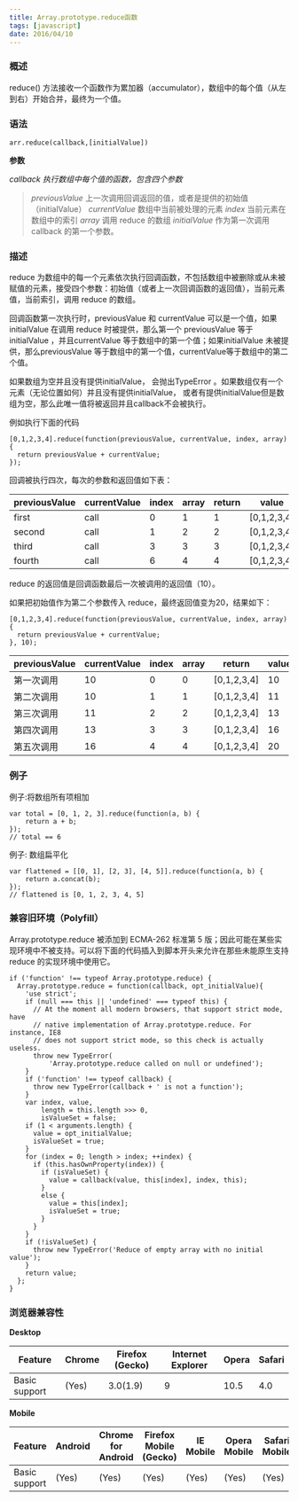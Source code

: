 ```yaml
---
title: Array.prototype.reduce函数
tags: [javascript]
date: 2016/04/10
---
```


### 概述

reduce() 方法接收一个函数作为累加器（accumulator），数组中的每个值（从左到右）开始合并，最终为一个值。

### 语法

`arr.reduce(callback,[initialValue])`

**参数**

*callback 执行数组中每个值的函数，包含四个参数*

> *previousValue*
> 上一次调用回调返回的值，或者是提供的初始值（initialValue）
> *currentValue*
> 数组中当前被处理的元素
> *index*
> 当前元素在数组中的索引
> *array*
> 调用 reduce 的数组
> *initialValue*
> 作为第一次调用 callback 的第一个参数。

### 描述

reduce 为数组中的每一个元素依次执行回调函数，不包括数组中被删除或从未被赋值的元素，接受四个参数：初始值（或者上一次回调函数的返回值），当前元素值，当前索引，调用 reduce 的数组。

回调函数第一次执行时，previousValue 和 currentValue 可以是一个值，如果 initialValue 在调用 reduce 时被提供，那么第一个 previousValue 等于 initialValue ，并且currentValue 等于数组中的第一个值；如果initialValue 未被提供，那么previousValue 等于数组中的第一个值，currentValue等于数组中的第二个值。

如果数组为空并且没有提供initialValue， 会抛出TypeError 。如果数组仅有一个元素（无论位置如何）并且没有提供initialValue， 或者有提供initialValue但是数组为空，那么此唯一值将被返回并且callback不会被执行。

例如执行下面的代码

```
[0,1,2,3,4].reduce(function(previousValue, currentValue, index, array){
  return previousValue + currentValue;
});
```

回调被执行四次，每次的参数和返回值如下表：

| previousValue | currentValue | index | array | return | value       |
| ------------- | ------------ | ----- | ----- | ------ | ----------- |
| first         | call         | 0     | 1     | 1      | [0,1,2,3,4] |
| second        | call         | 1     | 2     | 2      | [0,1,2,3,4] |
| third         | call         | 3     | 3     | 3      | [0,1,2,3,4] |
| fourth        | call         | 6     | 4     | 4      | [0,1,2,3,4] |

reduce 的返回值是回调函数最后一次被调用的返回值（10）。

如果把初始值作为第二个参数传入 reduce，最终返回值变为20，结果如下：

```
[0,1,2,3,4].reduce(function(previousValue, currentValue, index, array){
  return previousValue + currentValue;
}, 10);
```

| previousValue | currentValue | index | array | return      | value |
| ------------- | ------------ | ----- | ----- | ----------- | ----- |
| 第一次调用         | 10           | 0     | 0     | [0,1,2,3,4] | 10    |
| 第二次调用         | 10           | 1     | 1     | [0,1,2,3,4] | 11    |
| 第三次调用         | 11           | 2     | 2     | [0,1,2,3,4] | 13    |
| 第四次调用         | 13           | 3     | 3     | [0,1,2,3,4] | 16    |
| 第五次调用         | 16           | 4     | 4     | [0,1,2,3,4] | 20    |

### 例子

例子:将数组所有项相加

```
var total = [0, 1, 2, 3].reduce(function(a, b) {
    return a + b;
});
// total == 6
```

例子: 数组扁平化

```
var flattened = [[0, 1], [2, 3], [4, 5]].reduce(function(a, b) {
    return a.concat(b);
});
// flattened is [0, 1, 2, 3, 4, 5]
```

### 兼容旧环境（Polyfill）

Array.prototype.reduce 被添加到 ECMA-262 标准第 5 版；因此可能在某些实现环境中不被支持。可以将下面的代码插入到脚本开头来允许在那些未能原生支持 reduce 的实现环境中使用它。

```
if ('function' !== typeof Array.prototype.reduce) {
  Array.prototype.reduce = function(callback, opt_initialValue){
    'use strict';
    if (null === this || 'undefined' === typeof this) {
      // At the moment all modern browsers, that support strict mode, have
      // native implementation of Array.prototype.reduce. For instance, IE8
      // does not support strict mode, so this check is actually useless.
      throw new TypeError(
          'Array.prototype.reduce called on null or undefined');
    }
    if ('function' !== typeof callback) {
      throw new TypeError(callback + ' is not a function');
    }
    var index, value,
        length = this.length >>> 0,
        isValueSet = false;
    if (1 < arguments.length) {
      value = opt_initialValue;
      isValueSet = true;
    }
    for (index = 0; length > index; ++index) {
      if (this.hasOwnProperty(index)) {
        if (isValueSet) {
          value = callback(value, this[index], index, this);
        }
        else {
          value = this[index];
          isValueSet = true;
        }
      }
    }
    if (!isValueSet) {
      throw new TypeError('Reduce of empty array with no initial value');
    }
    return value;
  };
}
```

### 浏览器兼容性
**Desktop**

| Feature       | Chrome | Firefox (Gecko) | Internet Explorer | Opera | Safari |
| ------------- | ------ | --------------- | ----------------- | ----- | ------ |
| Basic support | (Yes)  | 3.0(1.9)        | 9                 | 10.5  | 4.0    |

**Mobile**

| Feature       | Android | Chrome for Android | Firefox Mobile (Gecko) | IE Mobile | Opera Mobile | Safari Mobile |
| ------------- | ------- | ------------------ | ---------------------- | --------- | ------------ | ------------- |
| Basic support | (Yes)   | (Yes)              | (Yes)                  | (Yes)     | (Yes)        | (Yes)         |
